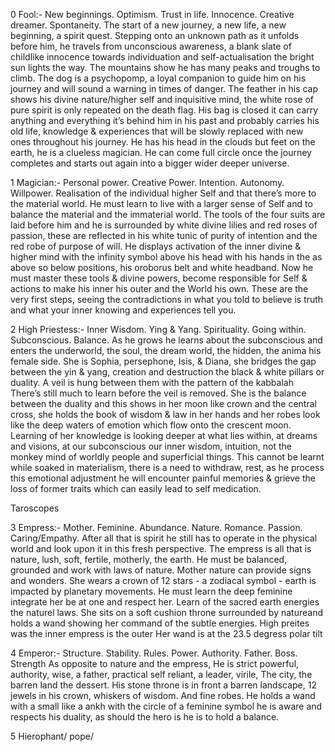 
0 Fool:- New beginnings. Optimism. Trust in life. Innocence. Creative dreamer. Spontaneity. 
The start of a new journey, a new life, a new beginning, a spirit quest. Stepping onto an unknown path as it unfolds before him, he travels from unconscious awareness, a blank slate of childlike innocence towards individuation and self-actualisation the bright sun lights the way. The mountains show he has many peaks and troughs to climb. The dog is a psychopomp, a loyal companion to guide him on his journey and will sound a warning in times of danger. The feather in his cap shows his divine nature/higher self and inquisitive mind, the white rose of pure spirit is only repeated on the death flag. His bag is closed it can carry anything and everything it’s behind him in his past and probably carries his old life, knowledge & experiences that will be slowly replaced with new ones throughout his journey. He has his head in the clouds but feet on the earth, he is a clueless magician. He can come full circle once the journey completes and starts out again into a bigger wider deeper universe. 

1 Magician:- Personal power. Creative Power. Intention. Autonomy. Willpower. 
Realisation of the individual higher Self and that there’s more to the material world. He must learn to live with a larger sense of Self and to balance the material and the immaterial world. The tools of the four suits are laid before him and he is surrounded by white divine lilies and red roses of passion, these are reflected in his white tunic of purity of intention and the red robe of purpose of will. He displays activation of the inner divine & higher mind with the infinity symbol above his head with his hands in the as above so below positions, his oroborus belt and white headband. Now he must master these tools & divine powers, become responsible for Self & actions to make his inner his outer and the World his own. These are the very first steps, seeing the contradictions in what you told to believe is truth and what your inner knowing and experiences tell you. 

2 High Priestess:- Inner Wisdom. Ying & Yang. Spirituality. Going within. Subconscious. Balance.
As he grows he learns about the subconscious and enters the underworld, the soul, the dream world, the hidden, the anima his female side. She is Sophia, persephone, Isis, & Diana, she bridges the gap between the yin & yang, creation and destruction the black & white pillars or duality. A veil is hung between them with the pattern of the kabbalah There’s still much to learn before the veil is removed. She is the balance between the duality and this shows in her moon like crown and the central cross, she holds the book of wisdom & law in her hands and her robes look like the deep waters of emotion which flow onto the crescent moon. Learning of her knowledge is looking deeper at what lies within, at dreams and visions, at our subconscious our inner wisdom, intuition, not the monkey mind of worldly people and superficial things. This cannot be learnt while soaked in materialism, there is a need to withdraw, rest, as he process this emotional adjustment he will encounter painful memories & grieve the loss of former traits which can easily lead to self medication. 

Taroscopes 


3 Empress:- Mother. Feminine. Abundance. Nature. Romance. Passion. Caring/Empathy.
After all that is spirit he still has to operate in the physical world and look upon it in this fresh perspective. The empress is all that is nature, lush, soft, fertile, motherly, the earth. He must be balanced, grounded and work with laws of nature. Mother nature can provide signs and wonders. She wears a crown of 12 stars - a zodiacal symbol - earth is impacted by planetary movements. He must learn the deep feminine integrate her be at one and respect her. Learn of the sacred earth energies the naturel laws. She sits on a soft cushion throne surrounded by natureand holds a wand showing her command of the subtle energies. 
High preites was the inner empress is the outer
Her wand is at the 23.5 degress polar tilt
 


4 Emperor:- Structure. Stability. Rules. Power. Authority. Father. Boss. Strength 
As opposite to nature and the empress, He is strict powerful, authority, wise, a father, practical self reliant, a leader, virile, The city, the barren land the dessert.
His stone throne is in front a barren landscape, 12 jewels in his crown, whiskers of wisdom. And fine robes. He holds a wand with a small  like a ankh with the circle of a feminine symbol he is aware and respects his duality, as should the hero is he is to hold a balance. 


5 Hierophant/ pope/ 
